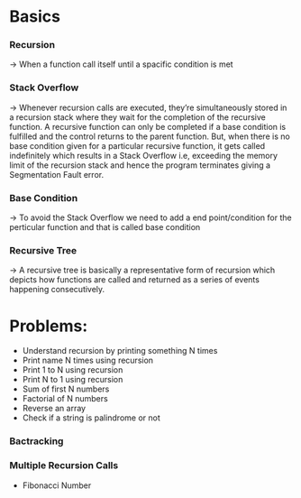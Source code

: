 # Basics
### Recursion 
->  When a function call itself until a spacific condition is met 

### Stack Overflow
->  Whenever recursion calls are executed, they’re simultaneously stored in a recursion stack
 where they wait for the completion of the recursive function. A recursive function can only 
 be completed if a base condition is fulfilled and the control returns to the parent function. 
But, when there is no base condition given for a particular recursive function, it gets called 
indefinitely which results in a Stack Overflow i.e, exceeding the memory limit of the recursion 
stack and hence the program terminates giving a Segmentation Fault error. 

### Base Condition
->  To avoid the Stack Overflow we need to add a end point/condition for the perticular function
and that is called base condition

### Recursive Tree
->  A recursive tree is basically a representative form of recursion which depicts how functions 
are called and returned as a series of events happening consecutively. 

# Problems:
* Understand recursion by printing something N times
* Print name N times using recursion
* Print 1 to N using recursion
* Print N to 1 using recursion
* Sum of first N numbers
* Factorial of N numbers
* Reverse an array
* Check if a string is palindrome or not

### Bactracking

### Multiple Recursion Calls
* Fibonacci Number
